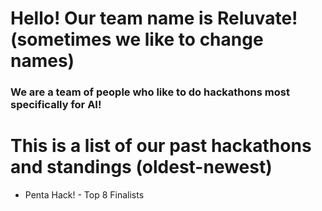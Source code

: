 # Hello! Our team name is Reluvate! (sometimes we like to change names) 
### We are a team of people who like to do hackathons most specifically for AI!


# This is a list of our past hackathons and standings (oldest-newest)
- Penta Hack! - Top 8 Finalists
